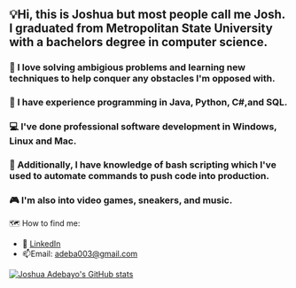 ## 💡Hi, this is Joshua but most people call me Josh. I graduated from Metropolitan State University with a bachelors degree in computer science. 
### 🧠 I love solving ambigious problems and learning new techniques to help conquer any obstacles I'm opposed with.
### 🐍 I have experience programming in Java, Python, C#,and SQL.
### 💻 I've done professional software development in Windows, Linux and Mac.
### 📔 Additionally, I have knowledge of bash scripting which I've used to automate commands to push code into production.
### 🎮 I'm also into video games, sneakers, and music. 
🗺️ How to find me: 

 - :office: [LinkedIn](https://www.linkedin.com/in/joshua-adebayo-/)
 - 📫Email: adeba003@gmail.com



[![Joshua Adebayo's GitHub stats](https://github-readme-stats.vercel.app/api?username=Epicskylegend&count_private=true&show_icons=true&theme=tokyonight&hide_rank=false)](https://github.com/anuraghazra/github-readme-stats)

